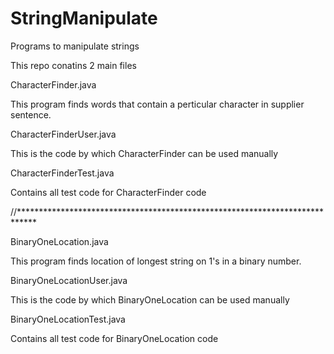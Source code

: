 # StringManipulate
Programs to manipulate strings

This repo conatins 2 main files

CharacterFinder.java

This program finds words that contain a perticular character in supplier sentence.

CharacterFinderUser.java

This is the code by which CharacterFinder can be used manually

CharacterFinderTest.java

Contains all test code for CharacterFinder code

//****************************************************************************

BinaryOneLocation.java

This program finds location of longest string on 1's in a binary number.

BinaryOneLocationUser.java

This is the code by which BinaryOneLocation can be used manually

BinaryOneLocationTest.java

Contains all test code for BinaryOneLocation code
